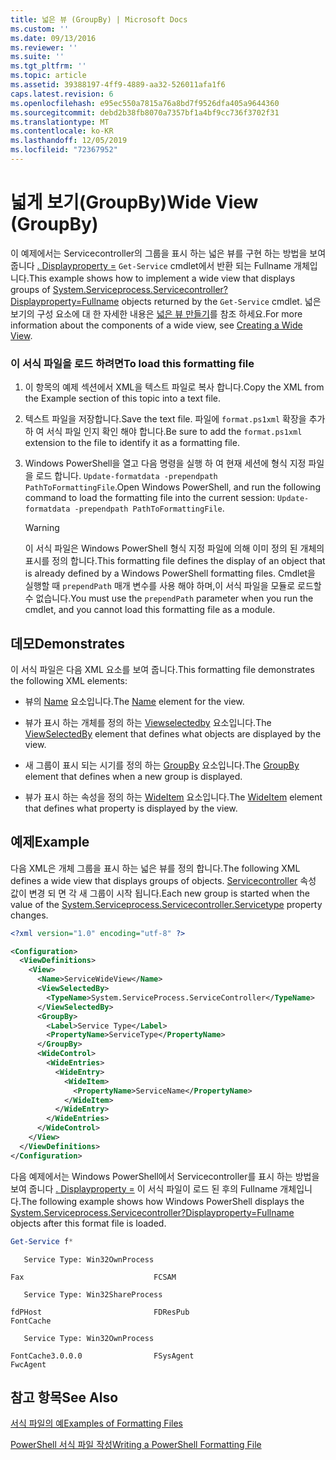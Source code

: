```yaml
---
title: 넓은 뷰 (GroupBy) | Microsoft Docs
ms.custom: ''
ms.date: 09/13/2016
ms.reviewer: ''
ms.suite: ''
ms.tgt_pltfrm: ''
ms.topic: article
ms.assetid: 39388197-4ff9-4889-aa32-526011afa1f6
caps.latest.revision: 6
ms.openlocfilehash: e95ec550a7815a76a8bd7f9526dfa405a9644360
ms.sourcegitcommit: debd2b38fb8070a7357bf1a4bf9cc736f3702f31
ms.translationtype: MT
ms.contentlocale: ko-KR
ms.lasthandoff: 12/05/2019
ms.locfileid: "72367952"
---
```

# <a name="wide-view-groupby"></a><span data-ttu-id="776b3-102">넓게 보기(GroupBy)</span><span class="sxs-lookup"><span data-stu-id="776b3-102">Wide View (GroupBy)</span></span>

<span data-ttu-id="776b3-103">이 예제에서는 Servicecontroller의 그룹을 표시 하는 넓은 뷰를 구현 하는 방법을 보여 줍니다 [. Displayproperty =](/dotnet/api/System.ServiceProcess.ServiceController) `Get-Service` cmdlet에서 반환 되는 Fullname 개체입니다.</span><span class="sxs-lookup"><span data-stu-id="776b3-103">This example shows how to implement a wide view that displays groups of [System.Serviceprocess.Servicecontroller?Displayproperty=Fullname](/dotnet/api/System.ServiceProcess.ServiceController) objects returned by the `Get-Service` cmdlet.</span></span> <span data-ttu-id="776b3-104">넓은 보기의 구성 요소에 대 한 자세한 내용은 [넓은 뷰 만들기](./creating-a-wide-view.md)를 참조 하세요.</span><span class="sxs-lookup"><span data-stu-id="776b3-104">For more information about the components of a wide view, see [Creating a Wide View](./creating-a-wide-view.md).</span></span>

### <a name="to-load-this-formatting-file"></a><span data-ttu-id="776b3-105">이 서식 파일을 로드 하려면</span><span class="sxs-lookup"><span data-stu-id="776b3-105">To load this formatting file</span></span>

1. <span data-ttu-id="776b3-106">이 항목의 예제 섹션에서 XML을 텍스트 파일로 복사 합니다.</span><span class="sxs-lookup"><span data-stu-id="776b3-106">Copy the XML from the Example section of this topic into a text file.</span></span>

2. <span data-ttu-id="776b3-107">텍스트 파일을 저장합니다.</span><span class="sxs-lookup"><span data-stu-id="776b3-107">Save the text file.</span></span> <span data-ttu-id="776b3-108">파일에 `format.ps1xml` 확장을 추가 하 여 서식 파일 인지 확인 해야 합니다.</span><span class="sxs-lookup"><span data-stu-id="776b3-108">Be sure to add the `format.ps1xml` extension to the file to identify it as a formatting file.</span></span>

3. <span data-ttu-id="776b3-109">Windows PowerShell을 열고 다음 명령을 실행 하 여 현재 세션에 형식 지정 파일을 로드 합니다. `Update-formatdata -prependpath PathToFormattingFile`.</span><span class="sxs-lookup"><span data-stu-id="776b3-109">Open Windows PowerShell, and run the following command to load the formatting file into the current session: `Update-formatdata -prependpath PathToFormattingFile`.</span></span>

   > [!WARNING]
   > <span data-ttu-id="776b3-110">이 서식 파일은 Windows PowerShell 형식 지정 파일에 의해 이미 정의 된 개체의 표시를 정의 합니다.</span><span class="sxs-lookup"><span data-stu-id="776b3-110">This formatting file defines the display of an object that is already defined by a Windows PowerShell formatting files.</span></span> <span data-ttu-id="776b3-111">Cmdlet을 실행할 때 `prependPath` 매개 변수를 사용 해야 하며,이 서식 파일을 모듈로 로드할 수 없습니다.</span><span class="sxs-lookup"><span data-stu-id="776b3-111">You must use the `prependPath` parameter when you run the cmdlet, and you cannot load this formatting file as a module.</span></span>

## <a name="demonstrates"></a><span data-ttu-id="776b3-112">데모</span><span class="sxs-lookup"><span data-stu-id="776b3-112">Demonstrates</span></span>

<span data-ttu-id="776b3-113">이 서식 파일은 다음 XML 요소를 보여 줍니다.</span><span class="sxs-lookup"><span data-stu-id="776b3-113">This formatting file demonstrates the following XML elements:</span></span>

- <span data-ttu-id="776b3-114">뷰의 [Name](./name-element-for-view-format.md) 요소입니다.</span><span class="sxs-lookup"><span data-stu-id="776b3-114">The [Name](./name-element-for-view-format.md) element for the view.</span></span>

- <span data-ttu-id="776b3-115">뷰가 표시 하는 개체를 정의 하는 [Viewselectedby](./viewselectedby-element-format.md) 요소입니다.</span><span class="sxs-lookup"><span data-stu-id="776b3-115">The [ViewSelectedBy](./viewselectedby-element-format.md) element that defines what objects are displayed by the view.</span></span>

- <span data-ttu-id="776b3-116">새 그룹이 표시 되는 시기를 정의 하는 [GroupBy](./groupby-element-for-view-format.md) 요소입니다.</span><span class="sxs-lookup"><span data-stu-id="776b3-116">The [GroupBy](./groupby-element-for-view-format.md) element that defines when a new group is displayed.</span></span>

- <span data-ttu-id="776b3-117">뷰가 표시 하는 속성을 정의 하는 [WideItem](./wideitem-element-for-widecontrol-format.md) 요소입니다.</span><span class="sxs-lookup"><span data-stu-id="776b3-117">The [WideItem](./wideitem-element-for-widecontrol-format.md) element that defines what property is displayed by the view.</span></span>

## <a name="example"></a><span data-ttu-id="776b3-118">예제</span><span class="sxs-lookup"><span data-stu-id="776b3-118">Example</span></span>

<span data-ttu-id="776b3-119">다음 XML은 개체 그룹을 표시 하는 넓은 뷰를 정의 합니다.</span><span class="sxs-lookup"><span data-stu-id="776b3-119">The following XML defines a wide view that displays groups of objects.</span></span> <span data-ttu-id="776b3-120">[Servicecontroller](/dotnet/api/System.ServiceProcess.ServiceController.ServiceType) 속성 값이 변경 되 면 각 새 그룹이 시작 됩니다.</span><span class="sxs-lookup"><span data-stu-id="776b3-120">Each new group is started when the value of the [System.Serviceprocess.Servicecontroller.Servicetype](/dotnet/api/System.ServiceProcess.ServiceController.ServiceType) property changes.</span></span>

```xml
<?xml version="1.0" encoding="utf-8" ?>

<Configuration>
  <ViewDefinitions>
    <View>
      <Name>ServiceWideView</Name>
      <ViewSelectedBy>
        <TypeName>System.ServiceProcess.ServiceController</TypeName>
      </ViewSelectedBy>
      <GroupBy>
        <Label>Service Type</Label>
        <PropertyName>ServiceType</PropertyName>
      </GroupBy>
      <WideControl>
        <WideEntries>
          <WideEntry>
            <WideItem>
              <PropertyName>ServiceName</PropertyName>
            </WideItem>
          </WideEntry>
        </WideEntries>
      </WideControl>
    </View>
  </ViewDefinitions>
</Configuration>
```

<span data-ttu-id="776b3-121">다음 예제에서는 Windows PowerShell에서 Servicecontroller를 표시 하는 방법을 보여 줍니다 [. Displayproperty =](/dotnet/api/System.ServiceProcess.ServiceController) 이 서식 파일이 로드 된 후의 Fullname 개체입니다.</span><span class="sxs-lookup"><span data-stu-id="776b3-121">The following example shows how Windows PowerShell displays the [System.Serviceprocess.Servicecontroller?Displayproperty=Fullname](/dotnet/api/System.ServiceProcess.ServiceController) objects after this format file is loaded.</span></span>

```powershell
Get-Service f*
```

```output
   Service Type: Win32OwnProcess

Fax                             FCSAM

   Service Type: Win32ShareProcess

fdPHost                         FDResPub
FontCache

   Service Type: Win32OwnProcess

FontCache3.0.0.0                FSysAgent
FwcAgent
```

## <a name="see-also"></a><span data-ttu-id="776b3-122">참고 항목</span><span class="sxs-lookup"><span data-stu-id="776b3-122">See Also</span></span>

[<span data-ttu-id="776b3-123">서식 파일의 예</span><span class="sxs-lookup"><span data-stu-id="776b3-123">Examples of Formatting Files</span></span>](./examples-of-formatting-files.md)

[<span data-ttu-id="776b3-124">PowerShell 서식 파일 작성</span><span class="sxs-lookup"><span data-stu-id="776b3-124">Writing a PowerShell Formatting File</span></span>](./writing-a-powershell-formatting-file.md)
